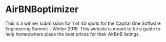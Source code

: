 # AirBNBoptimizer
This is a winner submission for 1 of 40 spots for the Capital One Software Engineering Summit - Winter 2018. 
This website is meant to be a guide to help homeowners place the best prices for their AirBnB listings.
